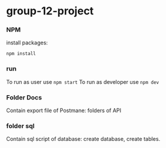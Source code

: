 # group-12-project

### NPM
install packages: 
```
npm install 
```
### run
To run as user use `npm start`
To run as developer use `npm dev`

### Folder Docs
Contain export file of Postmane: folders of API

### folder sql 
Contain sql script of database: create database, create tables.


